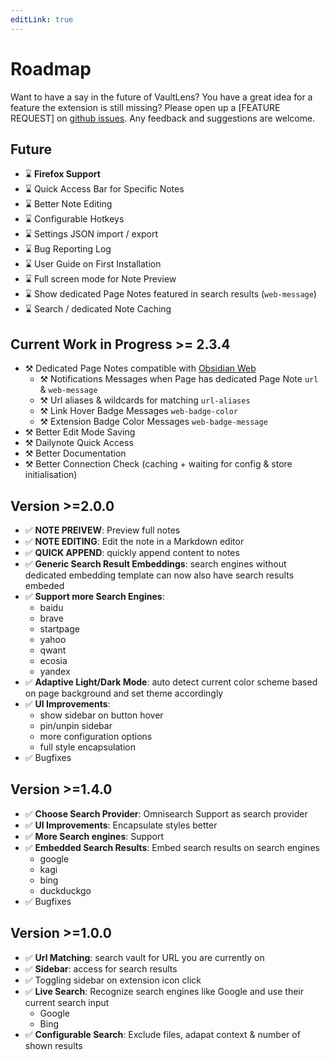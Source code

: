 ```yaml
---
editLink: true
---
```


# Roadmap

Want to have a say in the future of VaultLens? You have a great idea for a feature the extension is still missing? Please open up a [FEATURE REQUEST] on [github issues](https://github.com/jk-oster/obsidian-search-for-web/issues). Any feedback and suggestions are welcome.

## Future

- ⌛ **Firefox Support**
- ⌛ Quick Access Bar for Specific Notes
- ⌛ Better Note Editing
- ⌛ Configurable Hotkeys
- ⌛ Settings JSON import / export
- ⌛ Bug Reporting Log
- ⌛ User Guide on First Installation 
- ⌛ Full screen mode for Note Preview
- ⌛ Show dedicated Page Notes featured in search results (`web-message`)
- ⌛ Search / dedicated Note Caching

## Current Work in Progress >= 2.3.4

- ⚒️ Dedicated Page Notes compatible with [Obsidian Web](https://github.com/coddingtonbear/obsidian-web)
    - ⚒️ Notifications Messages when Page has dedicated Page Note `url` & `web-message`
    - ⚒️ Url aliases & wildcards for matching `url-aliases`
    - ⚒️ Link Hover Badge Messages `web-badge-color`
    - ⚒️ Extension Badge Color Messages `web-badge-message`
- ⚒️ Better Edit Mode Saving
- ⚒️ Dailynote Quick Access
- ⚒️ Better Documentation
- ⚒️ Better Connection Check (caching + waiting for config & store initialisation)

## Version >=2.0.0

- ✅ **NOTE PREIVEW**: Preview full notes
- ✅ **NOTE EDITING**: Edit the note in a Markdown editor
- ✅ **QUICK APPEND**: quickly append content to notes
- ✅ **Generic Search Result Embeddings**: search engines without dedicated embedding template can now also have search results embeded
- ✅ **Support more Search Engines**:
    - baidu
    - brave
    - startpage
    - yahoo
    - qwant
    - ecosia
    - yandex
- ✅ **Adaptive Light/Dark Mode**: auto detect current color scheme based on page background and set theme accordingly
- ✅ **UI Improvements**:
    - show sidebar on button hover
    - pin/unpin sidebar
    - more configuration options
    - full style encapsulation
- ✅ Bugfixes


## Version >=1.4.0

- ✅ **Choose Search Provider**: Omnisearch Support as search provider
- ✅ **UI Improvements**: Encapsulate styles better
- ✅ **More Search engines**: Support
- ✅ **Embedded Search Results**: Embed search results on search engines
    - google
    - kagi
    - bing
    - duckduckgo
- ✅ Bugfixes


## Version >=1.0.0

- ✅ **Url Matching**: search vault for URL you are currently on
- ✅ **Sidebar**: access for search results
- ✅ Toggling sidebar on extension icon click
- ✅ **Live Search**: Recognize search engines like Google and use their current search input
    - Google
    - Bing
- ✅ **Configurable Search**: Exclude files, adapat context & number of shown results